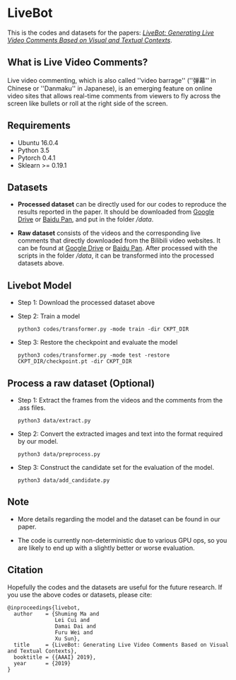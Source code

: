 # LiveBot

This is the codes and datasets for the papers: [*LiveBot: Generating Live Video Comments Based on Visual and Textual Contexts*](https://arxiv.org/pdf/1809.04938.pdf).

## What is Live Video Comments?
Live video commenting, which is also called ''video barrage'' (''弹幕'' in Chinese or ''Danmaku'' in Japanese), is an emerging feature on online video sites that allows real-time comments from viewers to fly across the screen like bullets or roll at the right side of the screen.


## Requirements
* Ubuntu 16.0.4
* Python 3.5
* Pytorch 0.4.1
* Sklearn >= 0.19.1

## Datasets

- **Processed dataset** can be directly used for our codes to reproduce the results reported in the paper. It should be downloaded from [Google Drive](https://drive.google.com/open?id=13hLJ4yCJVJjz02YB0dyugeE_fcl6EI-B) or [Baidu Pan](https://pan.baidu.com/s/1xdfnZKtBpESEuLvhyU0RBw), and put in the folder */data*.

- **Raw dataset** consists of the videos and the corresponding live comments that directly downloaded from the Bilibili video websites. It can be found at [Google Drive](https://drive.google.com/open?id=15m5SbD-2ByaAr9Ik_vhL2GuUseVR-_EB) or [Baidu Pan](https://pan.baidu.com/s/1WSDbopxTMoxOAsd29gT77A). After processed with the scripts in the folder */data*, it can be transformed into the processed datasets above.

## Livebot Model

- Step 1: Download the processed dataset above
- Step 2: Train a model 
    ```
    python3 codes/transformer.py -mode train -dir CKPT_DIR
    ```

- Step 3: Restore the checkpoint and evaluate the model
    ```
    python3 codes/transformer.py -mode test -restore CKPT_DIR/checkpoint.pt -dir CKPT_DIR
    ```

## Process a raw dataset (Optional)

- Step 1: Extract the frames from the videos and the comments from the .ass files.
    ```
    python3 data/extract.py
    ```
- Step 2: Convert the extracted images and text into the format required by our model.
    ```
    python3 data/preprocess.py
    ```
- Step 3: Construct the candidate set for the evaluation of the model.
    ```
    python3 data/add_candidate.py
    ```

## Note

- More details regarding the model and the dataset can be found in our paper.

- The code is currently non-deterministic due to various GPU ops, so you are likely to end up with a slightly better or worse evaluation.

## Citation

Hopefully the codes and the datasets are useful for the future research. If you use the above codes or datasets, please cite:
```
@inproceedings{livebot,
  author    = {Shuming Ma and
               Lei Cui and
               Damai Dai and
               Furu Wei and
               Xu Sun},
  title     = {LiveBot: Generating Live Video Comments Based on Visual and Textual Contexts},
  booktitle = {{AAAI} 2019},
  year      = {2019}
}
```